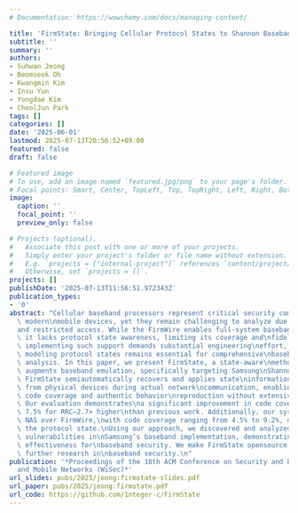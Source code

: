 ```yaml
---
# Documentation: https://wowchemy.com/docs/managing-content/

title: 'FirmState: Bringing Cellular Protocol States to Shannon Baseband Emulation'
subtitle: ''
summary: ''
authors:
- Suhwan Jeong
- Beomseok Oh
- Kwangmin Kim
- Insu Yun
- Yongdae Kim
- CheolJun Park
tags: []
categories: []
date: '2025-06-01'
lastmod: 2025-07-13T20:56:52+09:00
featured: false
draft: false

# Featured image
# To use, add an image named `featured.jpg/png` to your page's folder.
# Focal points: Smart, Center, TopLeft, Top, TopRight, Left, Right, BottomLeft, Bottom, BottomRight.
image:
  caption: ''
  focal_point: ''
  preview_only: false

# Projects (optional).
#   Associate this post with one or more of your projects.
#   Simply enter your project's folder or file name without extension.
#   E.g. `projects = ["internal-project"]` references `content/project/deep-learning/index.md`.
#   Otherwise, set `projects = []`.
projects: []
publishDate: '2025-07-13T11:56:51.972343Z'
publication_types:
- '0'
abstract: "Cellular baseband processors represent critical security components in\
  \ modern\nmobile devices, yet they remain challenging to analyze due to their complexity\n\
  and restricted access. While the FirmWire enables full-system baseband\nemulation,\
  \ it lacks protocol state awareness, limiting its coverage and\nfidelity. While\
  \ implementing such support demands substantial engineering\neffort, accurately\
  \ modeling protocol states remains essential for comprehensive\nbaseband security\
  \ analysis. In this paper, we present FirmState, a state-aware\nmethodology that\
  \ augments baseband emulation, specifically targeting Samsung\nShannon baseband.\
  \ FirmState semiautomatically recovers and applies state\ninformation extracted\
  \ from physical devices during actual network\ncommunication, enabling more complete\
  \ code coverage and authentic behavior\nreproduction without extensive reverse engineering.\
  \ Our evaluation demonstrates\na significant improvement in code coverage, achieving\
  \ 7.5% for RRC–2.7× higher\nthan previous work. Additionally, our system newly supports\
  \ NAS over FirmWire,\nwith code coverage ranging from 4.5% to 9.2%, depending on\
  \ the protocol state.\nUsing our approach, we discovered and analyzed two 1-day\
  \ vulnerabilities in\nSamsung’s baseband implementation, demonstrating FirmState’s\
  \ effectiveness for\nbaseband security. We make FirmState opensource to support\
  \ further research in\nbaseband security.\n"
publication: '*Proceedings of the 18th ACM Conference on Security and Privacy in Wireless
  and Mobile Networks (WiSec)*'
url_slides: pubs/2025/jeong:firmstate-slides.pdf
url_paper: pubs/2025/jeong:firmstate.pdf
url_code: https://github.com/1nteger-c/FirmState
---
```

